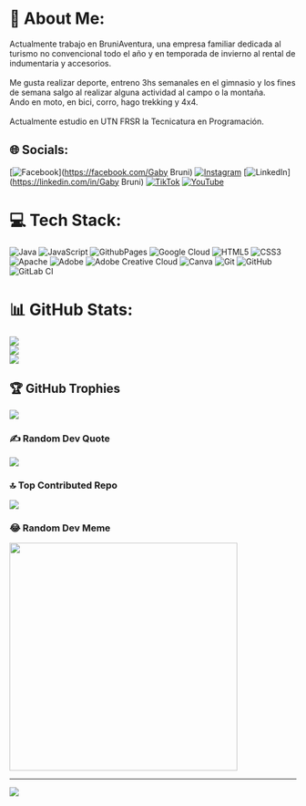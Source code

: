 # 💫 About Me:
Actualmente trabajo en BruniAventura, una empresa familiar dedicada al turismo no convencional todo el año y en temporada de invierno al rental de indumentaria y accesorios.<br><br>Me gusta realizar deporte, entreno 3hs semanales en el gimnasio y los fines de semana salgo al realizar alguna actividad al campo o la montaña.<br>Ando en moto, en bici, corro, hago trekking y 4x4.<br><br>Actualmente estudio en UTN FRSR la Tecnicatura en Programación.


## 🌐 Socials:
[![Facebook](https://img.shields.io/badge/Facebook-%231877F2.svg?logo=Facebook&logoColor=white)](https://facebook.com/Gaby Bruni) [![Instagram](https://img.shields.io/badge/Instagram-%23E4405F.svg?logo=Instagram&logoColor=white)](https://instagram.com/brunigaby) [![LinkedIn](https://img.shields.io/badge/LinkedIn-%230077B5.svg?logo=linkedin&logoColor=white)](https://linkedin.com/in/Gaby Bruni) [![TikTok](https://img.shields.io/badge/TikTok-%23000000.svg?logo=TikTok&logoColor=white)](https://tiktok.com/@gabybruni20) [![YouTube](https://img.shields.io/badge/YouTube-%23FF0000.svg?logo=YouTube&logoColor=white)](https://youtube.com/@gabybruni2474) 

# 💻 Tech Stack:
![Java](https://img.shields.io/badge/java-%23ED8B00.svg?style=for-the-badge&logo=openjdk&logoColor=white) ![JavaScript](https://img.shields.io/badge/javascript-%23323330.svg?style=for-the-badge&logo=javascript&logoColor=%23F7DF1E) ![GithubPages](https://img.shields.io/badge/github%20pages-121013?style=for-the-badge&logo=github&logoColor=white) ![Google Cloud](https://img.shields.io/badge/GoogleCloud-%234285F4.svg?style=for-the-badge&logo=google-cloud&logoColor=white) ![HTML5](https://img.shields.io/badge/html5-%23E34F26.svg?style=for-the-badge&logo=html5&logoColor=white) ![CSS3](https://img.shields.io/badge/css3-%231572B6.svg?style=for-the-badge&logo=css3&logoColor=white) ![Apache](https://img.shields.io/badge/apache-%23D42029.svg?style=for-the-badge&logo=apache&logoColor=white) ![Adobe](https://img.shields.io/badge/adobe-%23FF0000.svg?style=for-the-badge&logo=adobe&logoColor=white) ![Adobe Creative Cloud](https://img.shields.io/badge/Adobe%20Creative%20Cloud-DA1F26.svg?style=for-the-badge&logo=Adobe%20Creative%20Cloud&logoColor=white) ![Canva](https://img.shields.io/badge/Canva-%2300C4CC.svg?style=for-the-badge&logo=Canva&logoColor=white) ![Git](https://img.shields.io/badge/git-%23F05033.svg?style=for-the-badge&logo=git&logoColor=white) ![GitHub](https://img.shields.io/badge/github-%23121011.svg?style=for-the-badge&logo=github&logoColor=white) ![GitLab CI](https://img.shields.io/badge/gitlab%20CI-%23181717.svg?style=for-the-badge&logo=gitlab&logoColor=white)
# 📊 GitHub Stats:
![](https://github-readme-stats.vercel.app/api?username=GabrielBruni&theme=prussian&hide_border=false&include_all_commits=false&count_private=true)<br/>
![](https://github-readme-streak-stats.herokuapp.com/?user=GabrielBruni&theme=prussian&hide_border=false)<br/>
![](https://github-readme-stats.vercel.app/api/top-langs/?username=GabrielBruni&theme=prussian&hide_border=false&include_all_commits=false&count_private=true&layout=compact)

## 🏆 GitHub Trophies
![](https://github-profile-trophy.vercel.app/?username=GabrielBruni&theme=onedark&no-frame=false&no-bg=false&margin-w=4)

### ✍️ Random Dev Quote
![](https://quotes-github-readme.vercel.app/api?type=vetical&theme=gruvbox)

### 🔝 Top Contributed Repo
![](https://github-contributor-stats.vercel.app/api?username=GabrielBruni&limit=5&theme=dark&combine_all_yearly_contributions=true)

### 😂 Random Dev Meme
<img src='https://memer-new.vercel.app/' style="height: 400px;"/>

---
[![](https://visitcount.itsvg.in/api?id=GabrielBruni&icon=6&color=4)](https://visitcount.itsvg.in)

<!-- Proudly created with GPRM ( https://gprm.itsvg.in ) -->
